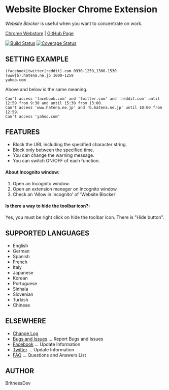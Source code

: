 Website Blocker Chrome Extension
================================

*Website Blocker* is useful when you want to concentrate on work.

[Chrome Webstore](https://chrome.google.com/webstore/detail/hclgegipaehbigmbhdpfapmjadbaldib) |
[GitHub Page](http://tetsuwo.github.io/website-blocker-chrome.ext/)

[![Build Status](https://secure.travis-ci.org/tetsuwo/website-blocker-chrome.ext.png?branch=master)](https://travis-ci.org/tetsuwo/website-blocker-chrome.ext)
[![Coverage Status](https://coveralls.io/repos/tetsuwo/website-blocker-chrome.ext/badge.svg?branch=master)](https://coveralls.io/r/tetsuwo/website-blocker-chrome.ext?branch=master)


SETTING EXAMPLE
---------------

```
(facebook|twitter|reddit).com 0930-1259,1300-1530
(www|b).hatena.ne.jp 1000-1259
yahoo.com
```

Above and below is the same meaning.

```
Can't access 'facebook.com' and 'twitter.com' and 'reddit.com' until 12:59 from 9:30 and until 15:30 from 13:00.
Can't access 'www.hatena.ne.jp' and 'b.hatena.ne.jp' until 10:00 from 12:59.
Can't access 'yahoo.com'
```


FEATURES
--------

- Block the URL including the specified character string.
- Block only between the specified time.
- You can change the warning message.
- You can switch ON/OFF of each function.

#### About Incognito window:

1. Open an Incognito window.
2. Open an extension manager on Incognito window.
3. Check an 'Allow in incognito' of 'Website Blocker'

#### Is there a way to hide the toolbar icon?:

Yes, you must be right click on hide the toolbar icon. There is "Hide button".


SUPPORTED LANGUAGES
-------------------

- English
- German
- Spanish
- French
- Italy
- Japanese
- Korean
- Portuguese
- Sinhala
- Slovenian
- Turkish
- Chinese


ELSEWHERE
---------

- [Change Log](https://github.com/tetsuwo/website-blocker-chrome.ext/blob/master/CHANGELOG.md)
- [Bugs and Issues](https://github.com/tetsuwo/website-blocker-chrome.ext/issues)
  ... Report Bugs and Issues
- [Facebook](https://www.facebook.com/website.blocker)
  ... Update Information
- [Twitter](https://twitter.com/website_blocker)
  ... Update Information
- [FAQ](https://github.com/tetsuwo/website-blocker-chrome.ext/wiki/Website-Blocker-FAQ)
  ... Questions and Answers List


AUTHOR
------

BritnessDev
